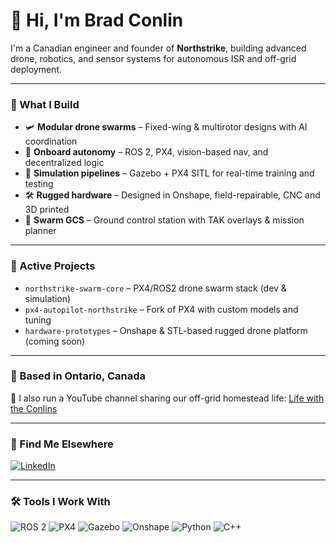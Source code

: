 # 👋 Hi, I'm Brad Conlin

I'm a Canadian engineer and founder of **Northstrike**, building advanced drone, robotics, and sensor systems for autonomous ISR and off-grid deployment.

---

### 🚀 What I Build

- 🛩️ **Modular drone swarms** – Fixed-wing & multirotor designs with AI coordination
- 🧠 **Onboard autonomy** – ROS 2, PX4, vision-based nav, and decentralized logic
- 🧪 **Simulation pipelines** – Gazebo + PX4 SITL for real-time training and testing
- 🛠️ **Rugged hardware** – Designed in Onshape, field-repairable, CNC and 3D printed
- 📡 **Swarm GCS** – Ground control station with TAK overlays & mission planner

---

### 🧱 Active Projects

- `northstrike-swarm-core` – PX4/ROS2 drone swarm stack (dev & simulation)
- `px4-autopilot-northstrike` – Fork of PX4 with custom models and tuning
- `hardware-prototypes` – Onshape & STL-based rugged drone platform (coming soon)

---

### 📍 Based in Ontario, Canada  
🎥 I also run a YouTube channel sharing our off-grid homestead life: [Life with the Conlins](https://www.youtube.com/@LifeWithTheConlins)

---

### 🔗 Find Me Elsewhere
[![LinkedIn](https://img.shields.io/badge/LinkedIn-bradconlinphd-blue?logo=linkedin)](https://www.linkedin.com/in/bradconlinphd/)

---

### 🛠️ Tools I Work With

![ROS 2](https://img.shields.io/badge/ROS-2-22314e?logo=ros)
![PX4](https://img.shields.io/badge/PX4-Autopilot-6d6eff?logo=px4)
![Gazebo](https://img.shields.io/badge/Gazebo-Simulation-orange?logo=openai)
![Onshape](https://img.shields.io/badge/CAD-Onshape-blue?logo=onshape)
![Python](https://img.shields.io/badge/Python-3.10-yellow?logo=python)
![C++](https://img.shields.io/badge/C++-17-blue?logo=c%2B%2B)
